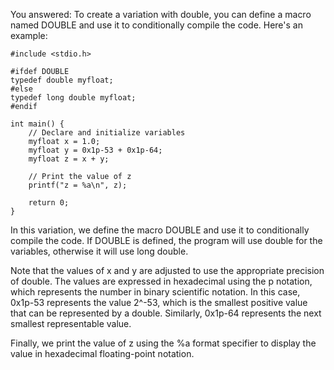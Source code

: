 
You answered:
To create a variation with double, you can define a macro named DOUBLE and use it to conditionally compile the code. Here's an example:

```
#include <stdio.h>

#ifdef DOUBLE
typedef double myfloat;
#else
typedef long double myfloat;
#endif

int main() {
    // Declare and initialize variables
    myfloat x = 1.0;
    myfloat y = 0x1p-53 + 0x1p-64;
    myfloat z = x + y;

    // Print the value of z
    printf("z = %a\n", z);

    return 0;
} 
```

In this variation, we define the macro DOUBLE and use it to conditionally compile the code. If DOUBLE is defined, the program will use double for the variables, otherwise it will use long double.

Note that the values of x and y are adjusted to use the appropriate precision of double. The values are expressed in hexadecimal using the p notation, which represents the number in binary scientific notation. In this case, 0x1p-53 represents the value 2^-53, which is the smallest positive value that can be represented by a double. Similarly, 0x1p-64 represents the next smallest representable value.

Finally, we print the value of z using the %a format specifier to display the value in hexadecimal floating-point notation.
